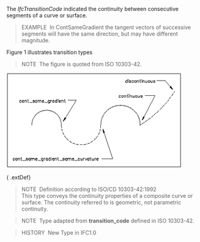 The _IfcTransitionCode_ indicated the continuity between consecutive segments of a curve or surface.

> EXAMPLE&nbsp; In ContSameGradient the tangent vectors of successive segments will have the same direction, but may have different magnitude.

Figure 1 illustrates transition types

> NOTE&nbsp; The figure is quoted from ISO 10303-42.

!["transition code"](../../../../figures/ifctransitioncode.gif "Figure 1 &mdash; Transition code")

{ .extDef}
> NOTE&nbsp; Definition according to ISO/CD 10303-42:1992  
> This type conveys the continuity properties of a composite curve or surface. The continuity referred to is geometric, not parametric continuity.

> NOTE&nbsp; Type adapted from **transition_code** defined in ISO 10303-42.

> HISTORY&nbsp; New Type in IFC1.0